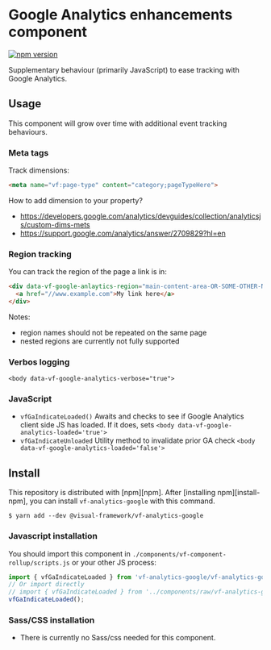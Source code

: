 # Google Analytics enhancements component

[![npm version](https://badge.fury.io/js/%40visual-framework%2Fvf-analytics-google.svg)](https://badge.fury.io/js/%40visual-framework%2Fvf-analytics-google)

Supplementary behaviour (primarily JavaScript) to ease tracking with Google Analytics.

## Usage

This component will grow over time with additional event tracking behaviours.

### Meta tags

Track dimensions:

```html
<meta name="vf:page-type" content="category;pageTypeHere">
```

How to add dimension to your property?

- https://developers.google.com/analytics/devguides/collection/analyticsjs/custom-dims-mets
- https://support.google.com/analytics/answer/2709829?hl=en

### Region tracking

You can track the region of the page a link is in:

```html
<div data-vf-google-anlaytics-region="main-content-area-OR-SOME-OTHER-NAME">
  <a href="//www.example.com">My link here</a>
</div>
```

Notes:
- region names should not be repeated on the same page
- nested regions are currently not fully supported

### Verbos logging

`<body data-vf-google-analytics-verbose="true">`

### JavaScript

- `vfGaIndicateLoaded()` Awaits and checks to see if Google Analytics client side JS has loaded. If it does, sets `<body data-vf-google-analytics-loaded='true'>`
- `vfGaIndicateUnloaded` Utility method to invalidate prior GA check `<body data-vf-google-analytics-loaded='false'>`

## Install

This repository is distributed with [npm][npm]. After [installing npm][install-npm], you can install `vf-analytics-google` with this command.

```
$ yarn add --dev @visual-framework/vf-analytics-google
```

### Javascript installation

You should import this component in `./components/vf-component-rollup/scripts.js` or your other JS process:

```js
import { vfGaIndicateLoaded } from 'vf-analytics-google/vf-analytics-google';
// Or import directly
// import { vfGaIndicateLoaded } from '../components/raw/vf-analytics-google/vf-analytics-google.js';
vfGaIndicateLoaded();
```

### Sass/CSS installation

- There is currently no Sass/css needed for this component.
